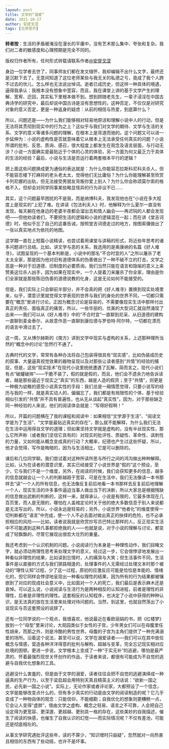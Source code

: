 ```yaml
---
layout: post
title: 文学的“溺爱”
date: 2021-10-27
author: 安提戈涅
tags: [见贤思齐]
---
```


 

**转者按**：生活的矛盾被淹没在漫长的平庸中，没有艺术那么集中、夸张和复杂。我们对二者的敏感度和心理预期是完全不同的。 

<!--- more --->

版权归作者所有，任何形式转载请联系作者[@安提戈涅](https://www.douban.com/note/814964502/)

身边一位学者去世了，同事师友们都在发文缅怀，我却编辑不出什么文字，最终还是沉默下去了。无意间知道了这位老师某些与我无关的私德之亏，竟成了我个人跨不过去的坎儿，怎么样也无法说出悼词。逝者已成历史，但这样一种具体的境遇，逼得我承认：我根本没有想象中宽容，而且，我在课堂上讲的基于文学产生的理解、宽宥、迂回，其实私下里根本做不到。想到顾随老先生，一辈子浸淫在中国古典诗学的研究中，最后却说中国古诗是没有思想性的，这种否定，不仅仅是对研究对象的意义否定，更是一种返身的疑虑：从前的相信与热爱，到底算什么？ 

所以，问题还是——为什么我们能够相对轻易地原谅和理解小说中人的行动，但是无法将其贯彻到现实中的行为之上？这似乎与我们对文学的期待、文学与生活的关系、文学的意义等诸多问题的理解，在根本上是背道而驰的。这个问题又可以进一步延伸为：小说的虚构性是否就意味着它从根本上无法承受任何真实的问题？小说所谓的批判、反思、质询、感召，很大程度上都发生在观念及语言层面，与行动无涉？小说一方面确实是最贴近于个体的心灵的体验，另一方面为何又最乏力于具体的生活的经验？最后，小说与生活是否运行着两套根本平行的逻辑？

把上面这些问题换成更为通俗的表达就是：为什么你能容忍拉斯科尼科夫杀人，但不能容忍楼下打麻将的老头老太太，觉得他们无比庸俗？为什么你能理解甚至欣赏卡列尼娜的出轨，但无法接受男朋友背叛你爱上别人？为什么你会称颂莫尔索的格格不入，但却会对同学同事某些略显怪异的行为非议不已……

其实，这个问题最早困扰的不是我，而是纳博科夫，我发现他也在“小说在多大程度上是现实的”上犯了难。在讲读《包法利夫人》时，他解释为什么夏尔一直没有发现，每天躺在他身边的老婆半夜都会溜出去和情人幽会——再迟钝的人都会发现吧——但他劝读者们，不要把生活的逻辑和小说的逻辑混在一起；而在讲《堂吉诃德》时，他似乎忘了自己的这番告诫，按照堂吉诃德走过的地方，按图索骥做出了一张以真实地点为依托的地图。

这学期一直在上短篇小说精读，也尝试着用课堂与讲稿的形式，将近些年思考的诸多问题进行总结。比如，讲文学与恶的关系，我选用的是奥康纳的名篇《好人难寻》，试图呈现的一个基本判断是，小说中的那名“不合时宜的人”之所以屠杀了老太太全家，那是因为他对旧有道德体系的伪善做出了一种不破不立的打击，文学之恶是一种对于旧道德、旧制度的必要质询。我们当然只能在语言和隐喻的意义上来赞美这位杀人凶手，因为如果在现实中，一个人提着刀来屠杀了你全家，理由是你们全家就是那些陈旧伪善的道德说教的化身，这是无论如何不能接受的。

但是，我们实际上只会聊前半部分，并不会真的把《好人难寻》置换到现实处境里来，似乎，潜意识里就觉得文学表现的世界与我们的身处的世界不同，一切都只需要在“概念”里进行讨论。正因为概念讨论是容易的，不需要像现实生活中那样付出真正的责任、面临真正的痛苦，所以，一些华丽的、优美的大型词汇就自然涌现了出来——我们可以从《好人难寻》中的“不合时宜”一直聊到尼采、从旧道德的建构一直聊到麦金泰尔、从故意作恶一直聊到康拉德与罗伯特·阿尔特，一切都在漂亮的语言中滑过去了。

这一周，又从博尔赫斯的《南方》讲到文学中现实与虚构的关系，上述那种理所当然的“概念中的讨论”忽然行不通了。

古典时代的文学，常常有各种办法将自己包装得很具有“现实感”，比如伪装成历史的叙事、大量逼真视觉效果的器物呈现以及对那些让读者感到“共情”的经验的捕捉，但是，这些“现实技术”在现代小说里统统遭遇了瓦解，简而言之，现代小说们有点“破罐破摔”——干脆不装了，假的就是假的，而且，他们会不遗余力地告诉读者，越是那些逼近于现实之“真实”的东西，越是人造的假货；至于“共情”，则更是一种极为幼稚的感受小说真实性的手段：我们总是一厢情愿觉得，只要小说写的经历与我的一样，就是真实动人的，偏偏忘了，我们都是有局限性的个体，基于经验相似引发的“共情”并不具有普遍性，也从无从谈起“真实性”，因为，对于那些缺乏同一种经验的人来说，他们的阅读体会就是：“写得好假啊！”

所以，开篇的问题横在了我的课程和阅读中：如果相信“文学源于生活”、“阅读文学是为了生活”、“文学是最贴近真实的存在”，那么就不能解释，为什么我们无法在生活中运用得自文学的道理；但如果坚持文学就是虚构的，没有半丝现实性，那么它所声称（或者我们坚信它具有的）对现实的批评性、质疑性、革命性、讽刺性的力量，又如何能从概念变成真的行动？大概率，纪德也产生过这些怀疑，所以，他才会觉得，写作是晦暗的，因为与生活相比，它是可以删除的。

课后和几位同学聊。我们尝试着对这种所读所思与所行之间的鸿沟做出种种解释。比如，认为在读者的潜意识里，其实已经接受了小说世界是“假的”这个预设，至少，它与我们不是一个维度，另外，在阅读的时候，我们会获知更多的信息，越多的信息就越会让一个人的判断越趋于宽容，可是在生活中，我们无法像读一本书那样去“读”一个人的所有信息，也无法像反复前后地看一本书那样去反复前后地理解一个人，现实生活的许多事件逼迫当事人做出当下的决断，所以大家总是根据残缺的信息做出武断的判断的，这样一来，就得承认，小说是有限的，它最多体现在几百页里，而人是无限的，哪怕在人盖棺定论时关于他的绝大多数信息于别人来说都是无法写出的，所以，小说永远是轻易的；另外，小说世界“他者化”的维度使得一切判断都在“语言”中完成，使一个人不必去面对做出真正的抉择的危险，也不必承担相应的风险——比如，读者说我就是欣赏抄写员巴特比那样的人，反正现实生活中不可能遇到这种凡事都拒绝我的人——也就是说，对于小说的理解与讨论，都变成了轻飘飘的，尽管它展现出很宏大壮烈的重量。

我还考虑到一个认识机制的问题。小说阅读行为本身是一种理性动作，我们目睹文字，就必须动用理性思考来处理文字的意义，经过这一步，它会很悖谬地发展出一种看似非理性的结果，比如读到忘情时，人的痛哭与大笑；但生活事件不同，生活事件是以直接的方式与我们狭路相逢的，处理事件的人无需经过处理文本时那个被动的“理性认知”过程，少了这一过程，原初的应激反应可能是恰恰是本能的、情绪化的，但它同样会悖谬地呈现出一种看似理性的结果，因为所有的行为结果都被镶嵌到了对应的现成社会意义中，比如面对一个人的死亡，我们最后是表示麻木还是哀悼。可以这么说，小说阅读与生活行为是两种相反的认知进程，前者是理性的非理性，后者是非理性的理性。这套相反的认知程序，也决定了小说中获得的种种认识，是无法真的放在生活里来处理对待问题的。当然，到这里，也就自然荡出了小说现实与否这套预设的说辞了。

还有一位同学说的一个观点，我很喜欢，他说最近在看欧丽娟的书，把《红楼梦》放到一个“母型”里来讨论，大观园类似于女性的子宫，少年男女们可以在母腹里任性胡来，而那之外，则是冷酷的男性世界。母腹的子宫为主角们提供了一种充满溺爱的场所。沿着这个说法，甚至可以说，文学在溺爱读者——我们可以在其中放任概念与情感，营造各种洋洋得意的批判与解构，超越与变革，完全忘记现实相对应处境的困顿。更进一步说，文学根本上变成了一种“于实无补”的逃避，哪怕是最严肃的、怀着最强烈现世关怀创作的作品，于读者来说，都很有可能成为不自觉的逃避与自我优化想象的工具。

逃避没什么害羞的，但是由于文学的溺爱，读者往往会把不自觉的逃避演绎成一种逼真的生产行为，以至于梁启超会用特别天真且精英主义的话说：“欲新一国之民，必先新一国之小说”。实际上，无论作家或者评论家，大都预设了一个信念，文学是能够改变点什么的，但有多少真实的行动是由文学的阅读制造的呢？它几乎变成了一种物自体的观念：只能信仰，不能细勘；自我优化的想象则更糟糕一点，它会让人变得“虚胖”，借由文学之虚构、概念之轻易、语言之不可靠，人会把自己设定得为更宽容、更深邃、更超越、更别具一格的存在，这些美妙的自我描述，催生了阅读的快感，也催生了自我认识的幻觉——而实际情况呢？不仅有差池，可能还是彻底相左的。

从事文学研究遇批评这些年，读的不算少，“知识增时只益疑”，忽然就对一向热衷且相信的东西有了些动摇，也许不是坏事。